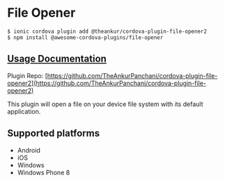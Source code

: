 # File Opener

```text
$ ionic cordova plugin add @theankur/cordova-plugin-file-opener2
$ npm install @awesome-cordova-plugins/file-opener
```

## [Usage Documentation](https://danielsogl.gitbook.io/awesome-cordova-plugins/plugins/file-opener/)

Plugin Repo: [https://github.com/TheAnkurPanchani/cordova-plugin-file-opener2](https://github.com/TheAnkurPanchani/cordova-plugin-file-opener2)

This plugin will open a file on your device file system with its default application.

## Supported platforms

* Android
* iOS
* Windows
* Windows Phone 8

